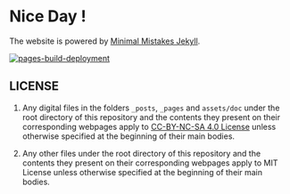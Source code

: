# Nice Day !

The website is powered by [Minimal Mistakes Jekyll](https://github.com/mmistakes/minimal-mistakes).

[![pages-build-deployment](https://github.com/FDU-MATH/FDU-MATH.github.io/actions/workflows/pages/pages-build-deployment/badge.svg)](https://github.com/FDU-MATH/FDU-MATH.github.io/actions/workflows/pages/pages-build-deployment)

## LICENSE

1. Any digital files in the folders `_posts`, `_pages` and `assets/doc` under the root directory of this repository and the contents they present on their corresponding webpages apply to [CC-BY-NC-SA 4.0 License](https://creativecommons.org/licenses/by-nc-sa/4.0/) unless otherwise specified at the beginning of their main bodies.

2. Any other files under the root directory of this repository and the contents they present on their corresponding webpages apply to MIT License unless otherwise specified at the beginning of their main bodies.
